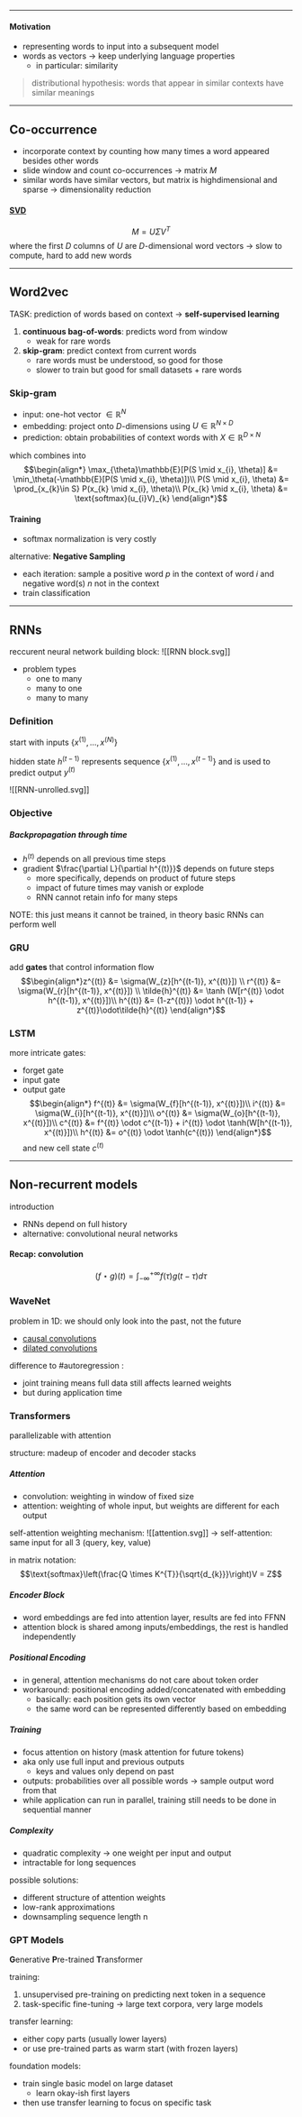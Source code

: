----

#### Motivation
- representing words to input into a subsequent model
- words as vectors → keep underlying language properties
	- in particular: similarity

>distributional hypothesis: words that appear in similar contexts have similar meanings

----

## Co-occurrence

- incorporate context by counting how many times a word appeared besides other words
- slide window and count co-occurrences → matrix $M$
- similar words have similar vectors, but matrix is highdimensional and sparse → dimensionality reduction

#### [SVD](https://de.wikipedia.org/wiki/Singul%C3%A4rwertzerlegung)
$$M = U \Sigma V^T$$where the first $D$ columns of $U$ are $D$-dimensional word vectors
→ slow to compute, hard to add new words

-----

## Word2vec

TASK: prediction of words based on context → **self-supervised learning**

1. **continuous bag-of-words**: predicts word from window
	- weak for rare words
2. **skip-gram**: predict context from current words
	- rare words must be understood, so good for those
	- slower to train but good for small datasets + rare words

### Skip-gram

- input: one-hot vector $\in\mathbb{R}^N$
- embedding: project onto $D$-dimensions using $U \in \mathbb{R}^{N\times D}$
- prediction: obtain probabilities of context words with $X \in \mathbb{R}^{D\times N}$

which combines into $$\begin{align*}
\max_{\theta}\mathbb{E}[P(S \mid x_{i}, \theta)] &= \min_\theta(-\mathbb{E}[P(S \mid x_{i}, \theta)])\\
P(S \mid x_{i}, \theta) &= \prod_{x_{k}\in S} P(x_{k} \mid x_{i}, \theta)\\
P(x_{k} \mid x_{i}, \theta) &= \text{softmax}(u_{i}V)_{k}
\end{align*}$$
#### Training
- softmax normalization is very costly

alternative: **Negative Sampling**
- each iteration: sample a positive word $p$ in the context of word $i$ and negative word(s) $n$ not in the context
- train classification


-----

## RNNs

reccurent neural network building block:
![[RNN block.svg]]
- problem types
	- one to many
	- many to one
	- many to many

### Definition

start with inputs $\{x^{(1)}, \dots, x^{(N)}\}$

hidden state $h^{(t-1)}$ represents sequence $\{x^{(1)}, \dots, x^{(t-1)}\}$ and is used to predict output $y^{(t)}$

![[RNN-unrolled.svg]]

### Objective


##### Backpropagation through time
- $h^{(t)}$ depends on all previous time steps
- gradient $\frac{\partial L}{\partial h^{(t)}}$ depends on future steps
	- more specifically, depends on product of future steps
	- impact of future times may vanish or explode
	- RNN cannot retain info for many steps

NOTE: this just means it cannot be trained, in theory basic RNNs can perform well


### GRU

add **gates** that control information flow$$\begin{align*}z^{(t)} &= \sigma(W_{z}[h^{(t-1)}, x^{(t)}]) \\
r^{(t)} &= \sigma(W_{r}[h^{(t-1)}, x^{(t)}]) \\
\tilde{h}^{(t)} &= \tanh (W[r^{(t)} \odot h^{(t-1)}, x^{(t)}])\\
h^{(t)} &= (1-z^{(t)}) \odot h^{(t-1)} + z^{(t)}\odot\tilde{h}^{(t)}
\end{align*}$$

### LSTM
more intricate gates:
- forget gate
- input gate
- output gate $$\begin{align*}
f^{(t)} &= \sigma(W_{f}[h^{(t-1)}, x^{(t)}])\\
i^{(t)} &= \sigma(W_{i}[h^{(t-1)}, x^{(t)}])\\
o^{(t)} &= \sigma(W_{o}[h^{(t-1)}, x^{(t)}])\\
c^{(t)} &= f^{(t)} \odot c^{(t-1)} + i^{(t)} \odot \tanh(W[h^{(t-1)}, x^{(t)}])\\
h^{(t)} &= o^{(t)} \odot \tanh(c^{(t)})
\end{align*}$$and new cell state $c^{(t)}$

----

## Non-recurrent models

introduction

- RNNs depend on full history
- alternative: convolutional neural networks

#### Recap: convolution
$$(f \star g)(t) = \int_{-\infty}^{+\infty} f(\tau)g(t-\tau) d\tau$$


### WaveNet

problem in 1D: we should only look into the past, not the future
- [causal convolutions](https://paperswithcode.com/method/causal-convolution)
- [dilated convolutions](https://paperswithcode.com/method/dilated-causal-convolution)

difference to #autoregression : 
- joint training means full data still affects learned weights
- but during application time


### Transformers
parallelizable with attention

structure: madeup of encoder and decoder stacks

##### Attention
- convolution: weighting in window of fixed size
- attention: weighting of whole input, but weights are different for each output

self-attention weighting mechanism:
![[attention.svg]]
→ self-attention: same input for all 3 (query, key, value)

in matrix notation: $$\text{softmax}\left(\frac{Q \times K^{T}}{\sqrt{d_{k}}}\right)V = Z$$

##### Encoder Block
- word embeddings are fed into attention layer, results are fed into FFNN
- attention block is shared among inputs/embeddings, the rest is handled independently

##### Positional Encoding
- in general, attention mechanisms do not care about token order
- workaround: positional encoding added/concatenated with embedding
	- basically: each position gets its own vector
	- the same word can be represented differently based on embedding

##### Training
- focus attention on history (mask attention for future tokens)
- aka only use full input and previous outputs
	- keys and values only depend on past
- outputs: probabilities over all possible words → sample output word from that
- while application can run in parallel, training still needs to be done in sequential manner

##### Complexity
- quadratic complexity → one weight per input and output
- intractable for long sequences

possible solutions:
- different structure of attention weights
- low-rank approximations
- downsampling sequence length n

### GPT Models
**G**enerative **P**re-trained **T**ransformer

training:
1. unsupervised pre-training on predicting next token in a sequence
2. task-specific fine-tuning
→ large text corpora, very large models

transfer learning:
- either copy parts (usually lower layers)
- or use pre-trained parts as warm start (with frozen layers)

foundation models:
- train single basic model on large dataset
	- learn okay-ish first layers
- then use transfer learning to focus on specific task